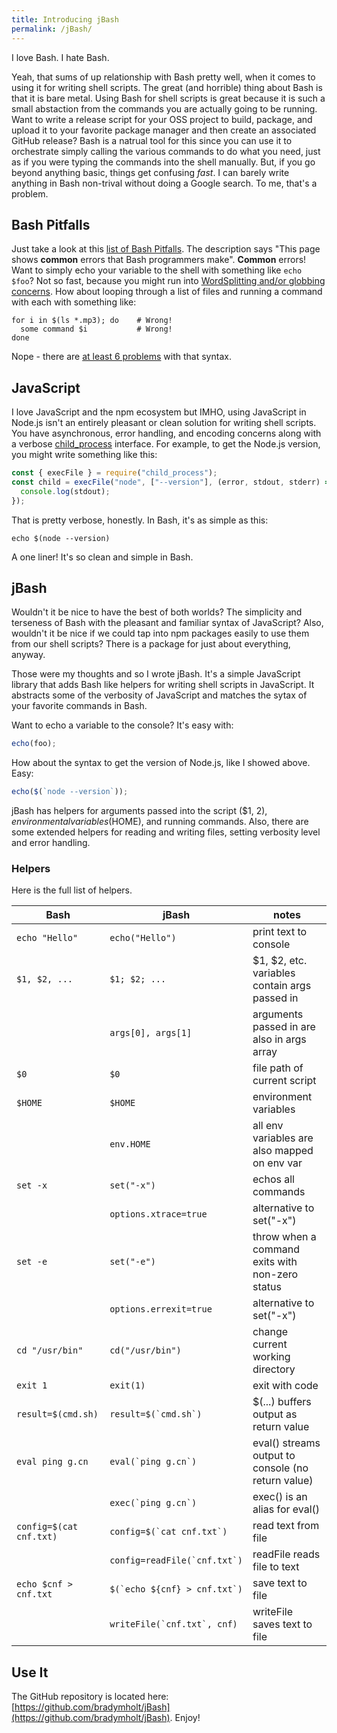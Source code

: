 ```yaml
---
title: Introducing jBash
permalink: /jBash/
---
```


I love Bash. I hate Bash.

Yeah, that sums of up relationship with Bash pretty well, when it comes to using it for writing shell scripts. The great (and horrible) thing about Bash is that it is bare metal. Using Bash for shell scripts is great because it is such a small abstaction from the commands you are actually going to be running. Want to write a release script for your OSS project to build, package, and upload it to your favorite package manager and then create an associated GitHub release? Bash is a natrual tool for this since you can use it to orchestrate simply calling the various commands to do what you need, just as if you were typing the commands into the shell manually. But, if you go beyond anything basic, things get confusing _fast_. I can barely write anything in Bash non-trival without doing a Google search. To me, that's a problem.

## Bash Pitfalls

Just take a look at this [list of Bash Pitfalls](http://mywiki.wooledge.org/BashPitfalls). The description says "This page shows **common** errors that Bash programmers make". **Common** errors! Want to simply echo your variable to the shell with something like `echo $foo`? Not so fast, because you might run into [WordSplitting and/or globbing concerns](http://mywiki.wooledge.org/BashPitfalls#echo_.24foo). How about looping through a list of files and running a command with each with something like:

```shell
for i in $(ls *.mp3); do    # Wrong!
  some command $i           # Wrong!
done
```

Nope - there are [at least 6 problems](http://mywiki.wooledge.org/BashPitfalls#for_i_in_.24.28ls_.2A.mp3.29) with that syntax.

## JavaScript

I love JavaScript and the npm ecosystem but IMHO, using JavaScript in Node.js isn't an entirely pleasant or clean solution for writing shell scripts. You have asynchronous, error handling, and encoding concerns along with a verbose [child_process](https://nodejs.org/api/child_process.html#child_process_child_process) interface. For example, to get the Node.js version, you might write something like this:

```js
const { execFile } = require("child_process");
const child = execFile("node", ["--version"], (error, stdout, stderr) => {
  console.log(stdout);
});
```

That is pretty verbose, honestly. In Bash, it's as simple as this:

```shell
echo $(node --version)
```

A one liner! It's so clean and simple in Bash.

## jBash

Wouldn't it be nice to have the best of both worlds? The simplicity and terseness of Bash with the pleasant and familiar syntax of JavaScript? Also, wouldn't it be nice if we could tap into npm packages easily to use them from our shell scripts? There is a package for just about everything, anyway.

Those were my thoughts and so I wrote jBash. It's a simple JavaScript library that adds Bash like helpers for writing shell scripts in JavaScript. It abstracts some of the verbosity of JavaScript and matches the sytax of your favorite commands in Bash.

Want to echo a variable to the console? It's easy with:

```js
echo(foo);
```

How about the syntax to get the version of Node.js, like I showed above. Easy:

```js
echo($(`node --version`));
```

jBash has helpers for arguments passed into the script ($1, $2), environmental variables ($HOME), and running commands. Also, there are some extended helpers for reading and writing files, setting verbosity level and error handling.

### Helpers

Here is the full list of helpers.

| Bash                    | jBash                            | notes                                              |
| ----------------------- | -------------------------------- | -------------------------------------------------- |
| `echo "Hello"`          | `echo("Hello")`                  | print text to console                              |
| `$1, $2, ...`           | `$1; $2; ...`                    | $1, $2, etc. variables contain args passed in      |
|                         | `args[0], args[1]`               | arguments passed in are also in args array         |
| `$0`                    | `$0`                             | file path of current script                        |
| `$HOME`                 | `$HOME`                          | environment variables                              |
|                         | `env.HOME`                       | all env variables are also mapped on env var       |
| `set -x`                | `set("-x")`                      | echos all commands                                 |
|                         | `options.xtrace=true`            | alternative to set("-x")                           |
| `set -e`                | `set("-e")`                      | throw when a command exits with non-zero status    |
|                         | `options.errexit=true`           | alternative to set("-x")                           |
| `cd "/usr/bin"`         | `cd("/usr/bin")`                 | change current working directory                   |
| `exit 1`                | `exit(1)`                        | exit with code                                     |
| `result=$(cmd.sh)`      | `` result=$(`cmd.sh`) ``         | $(...) buffers output as return value              |
| `eval ping g.cn`        | `` eval(`ping g.cn`) ``          | eval() streams output to console (no return value) |
|                         | `` exec(`ping g.cn`) ``          | exec() is an alias for eval()                      |
| `config=$(cat cnf.txt)` | `` config=$(`cat cnf.txt`) ``    | read text from file                                |
|                         | `` config=readFile(`cnf.txt`) `` | readFile reads file to text                        |
| `echo $cnf > cnf.txt`   | `` $(`echo ${cnf} > cnf.txt`) `` | save text to file                                  |
|                         | `` writeFile(`cnf.txt`, cnf) ``  | writeFile saves text to file                       |

## Use It

The GitHub repository is located here: [https://github.com/bradymholt/jBash](https://github.com/bradymholt/jBash). Enjoy!
